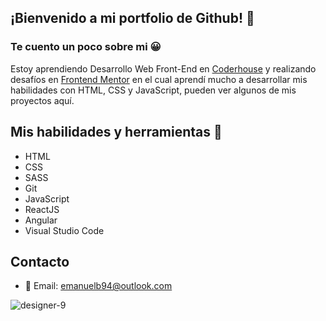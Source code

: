 ## ¡Bienvenido a mi portfolio de Github! 👋

### Te cuento un poco sobre mi 😀
Estoy aprendiendo Desarrollo Web Front-End en [Coderhouse](https://www.coderhouse.com/) y realizando desafíos en [Frontend Mentor](https://www.frontendmentor.io/home) en el cual aprendí mucho a desarrollar mis habilidades con HTML, CSS y JavaScript, pueden ver algunos de mis proyectos aquí.

## Mis habilidades y herramientas 📝

* HTML 
* CSS
* SASS
* Git
* JavaScript
* ReactJS
* Angular
* Visual Studio Code

## Contacto
* :email: Email: emanuelb94@outlook.com






![designer-9](https://github.com/emanuelcba94/emanuelcba94/assets/114887861/88eb6245-bd95-40e7-acd5-a1004abc95fa)
